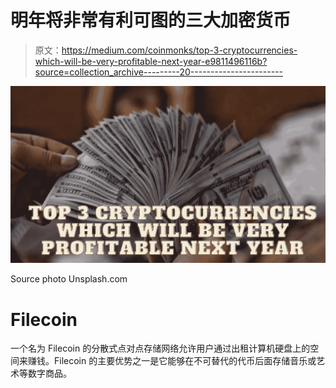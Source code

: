 # 明年将非常有利可图的三大加密货币

> 原文：<https://medium.com/coinmonks/top-3-cryptocurrencies-which-will-be-very-profitable-next-year-e9811496116b?source=collection_archive---------20----------------------->

![](img/c888fa982ed926ecc1d5187c9e9967e6.png)

Source photo Unsplash.com

# Filecoin

一个名为 Filecoin 的分散式点对点存储网络允许用户通过出租计算机硬盘上的空间来赚钱。Filecoin 的主要优势之一是它能够在不可替代的代币后面存储音乐或艺术等数字商品。